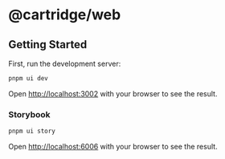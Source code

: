 # @cartridge/web 

## Getting Started

First, run the development server:

```bash
pnpm ui dev
```

Open <http://localhost:3002> with your browser to see the result.

### Storybook

```bash
pnpm ui story
```

Open <http://localhost:6006> with your browser to see the result.
